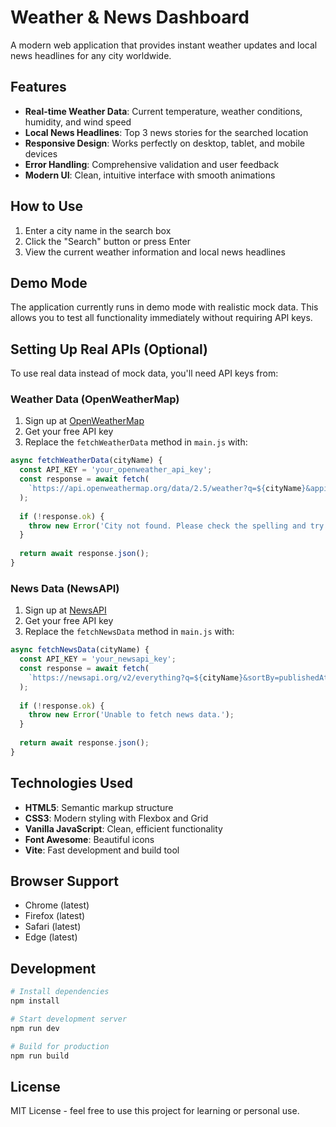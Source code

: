 # Weather & News Dashboard

A modern web application that provides instant weather updates and local news headlines for any city worldwide.

## Features

- **Real-time Weather Data**: Current temperature, weather conditions, humidity, and wind speed
- **Local News Headlines**: Top 3 news stories for the searched location
- **Responsive Design**: Works perfectly on desktop, tablet, and mobile devices
- **Error Handling**: Comprehensive validation and user feedback
- **Modern UI**: Clean, intuitive interface with smooth animations

## How to Use

1. Enter a city name in the search box
2. Click the "Search" button or press Enter
3. View the current weather information and local news headlines

## Demo Mode

The application currently runs in demo mode with realistic mock data. This allows you to test all functionality immediately without requiring API keys.

## Setting Up Real APIs (Optional)

To use real data instead of mock data, you'll need API keys from:

### Weather Data (OpenWeatherMap)
1. Sign up at [OpenWeatherMap](https://openweathermap.org/api)
2. Get your free API key
3. Replace the `fetchWeatherData` method in `main.js` with:

```javascript
async fetchWeatherData(cityName) {
  const API_KEY = 'your_openweather_api_key';
  const response = await fetch(
    `https://api.openweathermap.org/data/2.5/weather?q=${cityName}&appid=${API_KEY}&units=metric`
  );
  
  if (!response.ok) {
    throw new Error('City not found. Please check the spelling and try again.');
  }
  
  return await response.json();
}
```

### News Data (NewsAPI)
1. Sign up at [NewsAPI](https://newsapi.org/)
2. Get your free API key
3. Replace the `fetchNewsData` method in `main.js` with:

```javascript
async fetchNewsData(cityName) {
  const API_KEY = 'your_newsapi_key';
  const response = await fetch(
    `https://newsapi.org/v2/everything?q=${cityName}&sortBy=publishedAt&pageSize=3&apiKey=${API_KEY}`
  );
  
  if (!response.ok) {
    throw new Error('Unable to fetch news data.');
  }
  
  return await response.json();
}
```

## Technologies Used

- **HTML5**: Semantic markup structure
- **CSS3**: Modern styling with Flexbox and Grid
- **Vanilla JavaScript**: Clean, efficient functionality
- **Font Awesome**: Beautiful icons
- **Vite**: Fast development and build tool

## Browser Support

- Chrome (latest)
- Firefox (latest)
- Safari (latest)
- Edge (latest)

## Development

```bash
# Install dependencies
npm install

# Start development server
npm run dev

# Build for production
npm run build
```

## License

MIT License - feel free to use this project for learning or personal use.